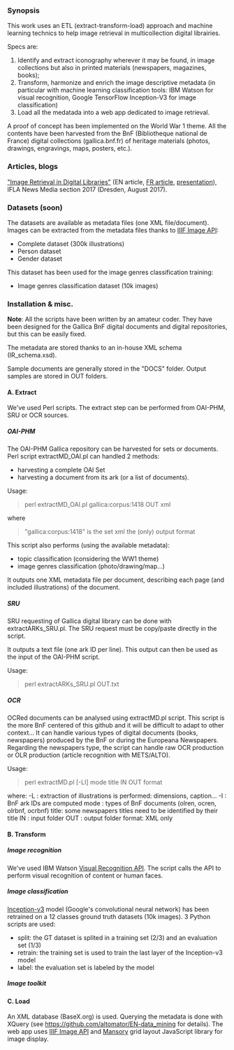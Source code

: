 ### Synopsis
This work uses an ETL (extract-transform-load) approach and machine learning technics to help image retrieval in multicollection digital librairies.

Specs are: 
1. Identify and extract iconography wherever it may be found, in image collections but also in printed materials (newspapers, magazines, books); 
2. Transform, harmonize and enrich the image descriptive metadata (in particular with machine learning classification tools: IBM Watson for visual recognition, Google TensorFlow Inception-V3 for image classification)
3. Load all the medatada into a web app dedicated to image retrieval. 

A proof of concept has been implemented on the World War 1 theme. All the contents have been harvested from the BnF (Bibliotheque national de France) digital collections (gallica.bnf.fr) of heritage materials (photos, drawings, engravings, maps, posters, etc.).


### Articles, blogs
["Image Retrieval in Digital Libraries"](http://www.euklides.fr/blog/altomator/Image_Retrieval/000-moreux-chiron_EN-final.pdf) (EN article, [FR article](http://www.euklides.fr/blog/altomator/Image_Retrieval/000-moreux-chiron_FR-final.pdf), [presentation](http://www.euklides.fr/blog/altomator/Image_Retrieval/MOREUX-CHIRON-presentation-final.pdf)), IFLA News Media section 2017 (Dresden, August 2017). 
 
### Datasets (soon)
The datasets are available as metadata files (one XML file/document). Images can be extracted from the metadata files thanks to [IIIF Image API](http://iiif.io/api/image/2.0/): 
- Complete dataset (300k illustrations)
- Person dataset
- Gender dataset

This dataset has been used for the image genres classification training: 
- Image genres classification dataset (10k images) 

### Installation & misc.
<b>Note</b>: All the scripts have been written by an amateur coder. They have been designed for the Gallica BnF digital documents and digital repositories, but this can be easily fixed.

The metadata are stored thanks to an in-house XML schema (IR_schema.xsd).

Sample documents are generally stored in the "DOCS" folder. Output samples are stored in OUT folders.

#### A. Extract
We've used Perl scripts. The extract step can be performed from OAI-PHM, SRU or OCR sources. 

##### OAI-PHM
The OAI-PHM Gallica repository can be harvested for sets or documents.
Perl script extractMD_OAI.pl can handled 2 methods:
- harvesting a complete OAI Set
- harvesting a document from its ark (or a list of documents).

Usage: 
>perl extractMD_OAI.pl gallica:corpus:1418 OUT xml 

where 
> "gallica:corpus:1418" is the set 
> xml the (only) output format

This script also performs (using the available metadata):
- topic classification (considering the WW1 theme)
- image genres classification (photo/drawing/map...)

It outputs one XML metadata file per document, describing each page (and included illustrations) of the document.


##### SRU
SRU requesting of Gallica digital library can be done with extractARKs_SRU.pl.
The SRU request must be copy/paste directly in the script.

It outputs a text file (one ark ID per line). This output can then be used as the input of the OAI-PHM script.

Usage:
>perl extractARKs_SRU.pl OUT.txt

##### OCR
OCRed documents can be analysed using extractMD.pl script. This script is the more BnF centered of this github and it will be difficult to adapt to other context... It can handle various types of digital documents (books, newspapers) produced by the BnF or during the Europeana Newspapers.
Regarding the newspapers type, the script can handle raw OCR production or OLR production (article recognition with METS/ALTO).

Usage:
>perl extractMD.pl [-LI] mode title IN OUT format

where:
-L : extraction of illustrations is performed: dimensions, caption...
-I : BnF ark IDs are computed
mode : types of BnF documents (olren, ocren, olrbnf, ocrbnf)
title: some newspapers titles need to be identified by their title
IN : input folder
OUT : output folder
format: XML only

#### B. Transform

##### Image recognition
We've used IBM Watson [Visual Recognition API](https://www.ibm.com/watson/developercloud/doc/visual-recognition/index.html). The script calls the API to perform visual recognition of content or human faces. 

##### Image classification
[Inception-v3](https://www.tensorflow.org/tutorials/image_recognition) model (Google's convolutional neural network) has been retrained on a 12 classes ground truth datasets (10k images). 3 Python scripts are used:
- split: the GT dataset is splited in a training set (2/3) and an evaluation set (1/3)  
- retrain: the training set is used to train the last layer of the Inception-v3 model
- label: the evaluation set is labeled by the model


##### Image toolkit


#### C. Load
An XML database (BaseX.org) is used. Querying the metadata is done with XQuery (see https://github.com/altomator/EN-data_mining for   details). The web app uses [IIIF Image API](http://iiif.io/api/image/2.0/) and [Mansory](https://masonry.desandro.com/) grid layout JavaScript library for image display.



